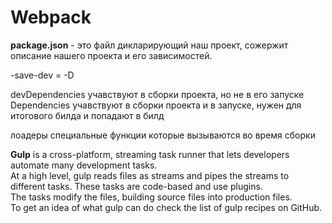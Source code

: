 # Webpack

**package.json** - это файл дикларирующий наш проект, сожержит описание нашего проекта и его зависимостей.

-save-dev = -D

devDependencies  учавствуют в сборки проекта, но не в его запуске  
Dependencies  учавствуют в сборки проекта и в запуске, нужен для итогового билда и попадают в билд

лоадеры специальные функции которые вызываются во время сборки

**Gulp** is a cross-platform, streaming task runner that lets developers automate many development tasks.  
At a high level, gulp reads files as streams and pipes the streams to different tasks. These tasks are code-based and use plugins.   
The tasks modify the files, building source files into production files.  
To get an idea of what gulp can do check the list of gulp recipes on GitHub.
